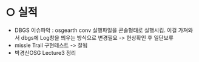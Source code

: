 # ○ 실적
- DBGS 이슈파악 : osgearth conv 실행파일을 콘솔형태로 실행시킴. 이걸 가져와서 dbgs에 Log창을 띄우는 방식으로 변경필요 -> 현상확인 후 일단보류
- missle Trail 구현테스트 -> 잘됨
- 박경신OSG Lecture3 정리